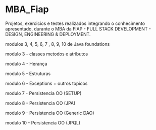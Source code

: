 # MBA_Fiap

Projetos, exercicios e testes realizados integrando o conhecimento apresentado, durante o MBA da FIAP - FULL STACK DEVELOPMENT - DESIGN, ENGINEERING & DEPLOYMENT.

modulos 3, 4, 5, 6, 7 , 8, 9, 10 de Java foundations

modulo 3 - classes metodos e atributos

modulo 4 - Herança

modulo 5 - Estruturas

modulo 6 - Exceptions + outros topicos

modulo 7 - Persistencia OO (SETUP)

modulo 8 - Persistencia OO (JPA)

modulo 9 - Persistencia OO (Generic DAO)

modulo 10 - Persistencia OO (JPQL)

